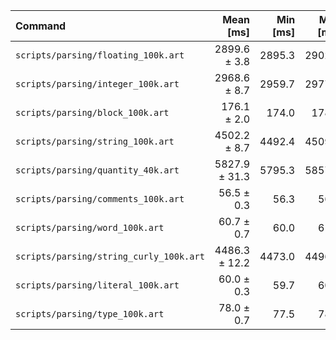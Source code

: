| Command | Mean [ms] | Min [ms] | Max [ms] | Relative |
|:---|---:|---:|---:|---:|
| `scripts/parsing/floating_100k.art` | 2899.6 ± 3.8 | 2895.3 | 2902.7 | 51.29 ± 0.25 |
| `scripts/parsing/integer_100k.art` | 2968.6 ± 8.7 | 2959.7 | 2977.1 | 52.51 ± 0.29 |
| `scripts/parsing/block_100k.art` | 176.1 ± 2.0 | 174.0 | 178.0 | 3.12 ± 0.04 |
| `scripts/parsing/string_100k.art` | 4502.2 ± 8.7 | 4492.4 | 4509.1 | 79.64 ± 0.40 |
| `scripts/parsing/quantity_40k.art` | 5827.9 ± 31.3 | 5795.3 | 5857.8 | 103.09 ± 0.74 |
| `scripts/parsing/comments_100k.art` | 56.5 ± 0.3 | 56.3 | 56.8 | 1.00 |
| `scripts/parsing/word_100k.art` | 60.7 ± 0.7 | 60.0 | 61.4 | 1.07 ± 0.01 |
| `scripts/parsing/string_curly_100k.art` | 4486.3 ± 12.2 | 4473.0 | 4496.9 | 79.36 ± 0.43 |
| `scripts/parsing/literal_100k.art` | 60.0 ± 0.3 | 59.7 | 60.3 | 1.06 ± 0.01 |
| `scripts/parsing/type_100k.art` | 78.0 ± 0.7 | 77.5 | 78.7 | 1.38 ± 0.01 |
